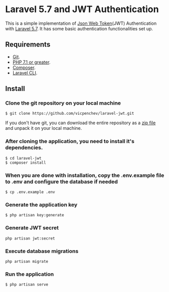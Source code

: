 Laravel 5.7 and JWT Authentication
===================================

This is a simple implementation of [Json Web Token](https://jwt.io/)(JWT) Authentication with [Laravel 5.7](https://laravel.com/docs/5.7). It has some basic authentication functionalities set up.

## Requirements

* [Git](https://git-scm.com/).
* [PHP 7.1 or greater](http://php.net/).
* [Composer](https://getcomposer.org/).
* [Laravel CLI](https://laravel.com/docs/5.7/artisan).

## Install
### Clone the git repository on your local machine
```
$ git clone https://github.com/vicpenchev/laravel-jwt.git
```
If you don't have git, you can download the entire repository as a [zip file](https://github.com/vicpenchev/laravel-jwt/archive/master.zip) and unpack it on your local machine.

### After cloning the application, you need to install it's dependencies.
```
$ cd laravel-jwt
$ composer install
```

### When you are done with installation, copy the .env.example file to .env and configure the database if needed
```
$ cp .env.example .env
```

### Generate the application key
```
$ php artisan key:generate
```

### Generate JWT secret
```
php artisan jwt:secret
```

### Execute database migrations
```
php artisan migrate
```

### Run the application
```
$ php artisan serve
```
